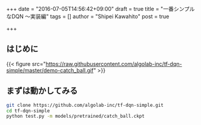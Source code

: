 +++
date = "2016-07-05T14:56:42+09:00"
draft = true
title = "一番シンプルなDQN 〜実装編"
tags = []
author = "Shipei Kawahito"
post = true

+++

## はじめに
{{< figure src="https://raw.githubusercontent.com/algolab-inc/tf-dqn-simple/master/demo-catch_ball.gif" >}}

## まずは動かしてみる
```sh
git clone https://github.com/algolab-inc/tf-dqn-simple.git
cd tf-dqn-simple
python test.py -m models/pretrained/catch_ball.ckpt
```

